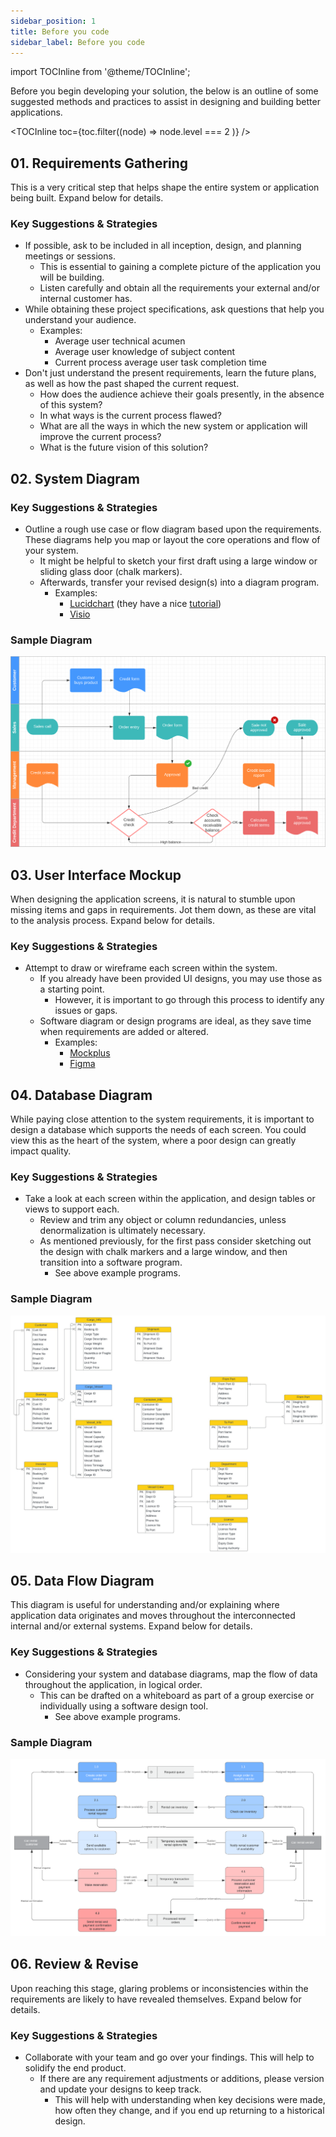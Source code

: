 ```yaml
---
sidebar_position: 1
title: Before you code
sidebar_label: Before you code
---
```


import TOCInline from '@theme/TOCInline';

Before you begin developing your solution, the below is an outline of some suggested methods and practices to assist in designing and building better applications.

<TOCInline toc={toc.filter((node) => node.level === 2 )} />

## 01. Requirements Gathering

This is a very critical step that helps shape the entire system or application being built. Expand below for details.

### Key Suggestions & Strategies

- If possible, ask to be included in all inception, design, and planning meetings or sessions.
  - This is essential to gaining a complete picture of the application you will be building.
  - Listen carefully and obtain all the requirements your external and/or internal customer has.
- While obtaining these project specifications, ask questions that help you understand your audience.
  - Examples:
    - Average user technical acumen
    - Average user knowledge of subject content
    - Current process average user task completion time
- Don't just understand the present requirements, learn the future plans, as well as how the past shaped the current request.
  - How does the audience achieve their goals presently, in the absence of this system?
  - In what ways is the current process flawed?
  - What are all the ways in which the new system or application will improve the current process?
  - What is the future vision of this solution?

## 02. System Diagram

### Key Suggestions & Strategies

- Outline a rough use case or flow diagram based upon the requirements. These diagrams help you map or layout the core operations and flow of your system.
  - It might be helpful to sketch your first draft using a large window or sliding glass door (chalk markers).
  - Afterwards, transfer your revised design(s) into a diagram program.
    - Examples:
      - [Lucidchart](https://www.lucidchart.com/) (they have a nice [tutorial](https://www.lucidchart.com/pages/what-is-a-flowchart-tutorial))
      - [Visio](https://www.microsoft.com/en-us/microsoft-365/visio)

### Sample Diagram

![Sample system diagram](../../../static/img/system-diagram-example.png)

## 03. User Interface Mockup

When designing the application screens, it is natural to stumble upon missing items and gaps in requirements. Jot them down, as these are vital to the analysis process. Expand below for details.

### Key Suggestions & Strategies

- Attempt to draw or wireframe each screen within the system.
  - If you already have been provided UI designs, you may use those as a starting point.
    - However, it is important to go through this process to identify any issues or gaps.
  - Software diagram or design programs are ideal, as they save time when requirements are added or altered.
    - Examples:
      - [Mockplus](https://www.mockplus.com/)
      - [Figma](https://www.figma.com/)

## 04. Database Diagram

While paying close attention to the system requirements, it is important to design a database which supports the needs of each screen. You could view this as the heart of the system, where a poor design can greatly impact quality.

### Key Suggestions & Strategies

- Take a look at each screen within the application, and design tables or views to support each.
  - Review and trim any object or column redundancies, unless denormalization is ultimately necessary.
  - As mentioned previously, for the first pass consider sketching out the design with chalk markers and a large window, and then transition into a software program.
    - See above example programs.

### Sample Diagram

![Sample database diagram](../../../static/img/db-diagram-example.png)

## 05. Data Flow Diagram

This diagram is useful for understanding and/or explaining where application data originates and moves throughout the interconnected internal and/or external systems. Expand below for details.

### Key Suggestions & Strategies

- Considering your system and database diagrams, map the flow of data throughout the application, in logical order.
  - This can be drafted on a whiteboard as part of a group exercise or individually using a software design tool.
    - See above example programs.

### Sample Diagram

![Data flow diagram example](../../../static/img/dataflow-diagram-example.png)

## 06. Review & Revise

Upon reaching this stage, glaring problems or inconsistencies within the requirements are likely to have revealed themselves. Expand below for details.

### Key Suggestions & Strategies

- Collaborate with your team and go over your findings. This will help to solidify the end product.
  - If there are any requirement adjustments or additions, please version and update your designs to keep track.
    - This will help with understanding when key decisions were made, how often they change, and if you end up returning to a historical design.
